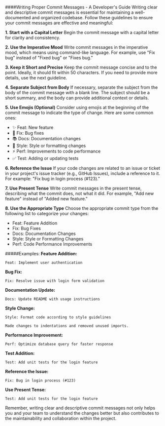 ####Writing Proper Commit Messages - A Developer's Guide
Writing clear and descriptive commit messages is essential for maintaining a well-documented and organized codebase. Follow these guidelines to ensure your commit messages are effective and meaningful:

**1. Start with a Capital Letter**
Begin the commit message with a capital letter for clarity and consistency.

**2. Use the Imperative Mood**
Write commit messages in the imperative mood, which means using command-like language. For example, use "Fix bug" instead of "Fixed bug" or "Fixes bug."

**3. Keep it Short and Precise**
Keep the commit message concise and to the point. Ideally, it should fit within 50 characters. If you need to provide more details, use the next guideline.

**4. Separate Subject from Body**
If necessary, separate the subject from the body of the commit message with a blank line. The subject should be a short summary, and the body can provide additional context or details.

**5. Use Emojis (Optional)**
Consider using emojis at the beginning of the commit message to indicate the type of change. Here are some common ones:

- ✨ Feat: New feature
- 🐛 Fix: Bug fixes
- 📚 Docs: Documentation changes
- 🎨 Style: Style or formatting changes
- ⚡ Perf: Improvements to code performance
- ✅ Test: Adding or updating tests

**6. Reference the Issue**
If your code changes are related to an issue or ticket in your project's issue tracker (e.g., GitHub Issues), include a reference to it. For example: "Fix bug in login process (#123)."

**7. Use Present Tense**
Write commit messages in the present tense, describing what the commit does, not what it did. For example, "Add new feature" instead of "Added new feature."

**8. Use the Appropriate Type**
Choose the appropriate commit type from the following list to categorize your changes:

- Feat: Feature Addition
- Fix: Bug Fixes
- Docs: Documentation Changes
- Style: Style or Formatting Changes
- Perf: Code Performance Improvements

#####Examples:
**Feature Addition:**

    Feat: Implement user authentication

**Bug Fix:**

    Fix: Resolve issue with login form validation

**Documentation Update:**

    Docs: Update README with usage instructions

**Style Change:**

    Style: Format code according to style guidelines
    
    Made changes to indentations and removed unused imports.

**Performance Improvement:**

    Perf: Optimize database query for faster response

**Test Addition:**

    Test: Add unit tests for the login feature

**Reference the Issue:**

    Fix: Bug in login process (#123)

**Use Present Tense:**

    Test: Add unit tests for the login feature

Remember, writing clear and descriptive commit messages not only helps you and your team to understand the changes better but also contributes to the maintainability and collaboration within the project.


